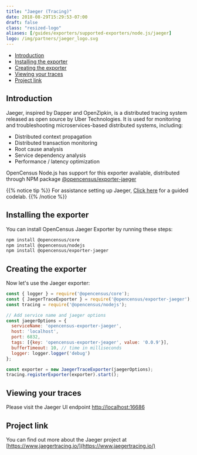 ```yaml
---
title: "Jaeger (Tracing)"
date: 2018-08-29T15:29:53-07:00
draft: false
class: "resized-logo"
aliases: [/guides/exporters/supported-exporters/node.js/jaeger]
logo: /img/partners/jaeger_logo.svg
---
```


- [Introduction](#introduction)
- [Installing the exporter](#installing-the-exporter)
- [Creating the exporter](#creating-the-exporter)
- [Viewing your traces](#viewing-your-traces)
- [Project link](#project-link)

## Introduction
Jaeger, inspired by Dapper and OpenZipkin, is a distributed tracing system released as open source by Uber Technologies.
It is used for monitoring and troubleshooting microservices-based distributed systems, including:

* Distributed context propagation
* Distributed transaction monitoring
* Root cause analysis
* Service dependency analysis
* Performance / latency optimization

OpenCensus Node.js has support for this exporter available, distributed through NPM package [@opencensus/exporter-jaeger](https://www.npmjs.com/package/@opencensus/exporter-jaeger)

{{% notice tip %}}
For assistance setting up Jaeger, [Click here](/codelabs/jaeger) for a guided codelab.
{{% /notice %}}

## Installing the exporter
You can install OpenCensus Jaeger Exporter by running these steps:

```bash
npm install @opencensus/core
npm install @opencensus/nodejs
npm install @opencensus/exporter-jaeger
```

## Creating the exporter
Now let's use the Jaeger exporter:

```js
const { logger } = require('@opencensus/core');
const { JaegerTraceExporter } = require('@opencensus/exporter-jaeger');
const tracing = require('@opencensus/nodejs');

// Add service name and jaeger options
const jaegerOptions = {
  serviceName: 'opencensus-exporter-jaeger',
  host: 'localhost',
  port: 6832,
  tags: [{key: 'opencensus-exporter-jeager', value: '0.0.9'}],
  bufferTimeout: 10, // time in milliseconds
  logger: logger.logger('debug')
};

const exporter = new JaegerTraceExporter(jaegerOptions);
tracing.registerExporter(exporter).start();
```

## Viewing your traces
Please visit the Jaeger UI endpoint [http://localhost:16686](http://localhost:16686)

## Project link
You can find out more about the Jaeger project at [https://www.jaegertracing.io/](https://www.jaegertracing.io/)
